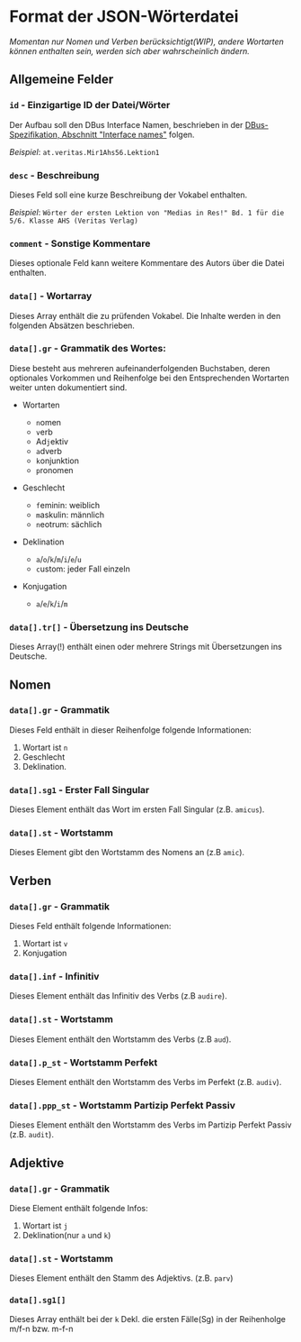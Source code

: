 # Format der JSON-Wörterdatei

*Momentan nur Nomen und Verben berücksichtigt(WIP), andere Wortarten können enthalten sein, werden sich aber wahrscheinlich ändern.*

## Allgemeine Felder

### `id` - Einzigartige ID der Datei/Wörter

Der Aufbau soll den DBus Interface Namen, beschrieben in der [DBus-Spezifikation, Abschnitt "Interface names"](https://dbus.freedesktop.org/doc/dbus-specification.html#message-protocol-names-interface) folgen.

*Beispiel*: `at.veritas.Mir1Ahs56.Lektion1`

### `desc` - Beschreibung

Dieses Feld soll eine kurze Beschreibung der Vokabel enthalten.

*Beispiel*: `Wörter der ersten Lektion von "Medias in Res!" Bd. 1 für die 5/6. Klasse AHS (Veritas Verlag)`

### `comment` - Sonstige Kommentare

Dieses optionale Feld kann weitere Kommentare des Autors über die Datei enthalten.

### `data[]` - Wortarray

Dieses Array enthält die zu prüfenden Vokabel. Die Inhalte werden in den folgenden Absätzen beschrieben.

### `data[].gr` - Grammatik des Wortes:

Diese besteht aus mehreren aufeinanderfolgenden Buchstaben, deren optionales Vorkommen und Reihenfolge bei den Entsprechenden Wortarten weiter unten dokumentiert sind.

- Wortarten

  - `n`omen
  - `v`erb
  - Ad`j`ektiv
  - `a`dverb
  - `k`onjunktion
  - `p`ronomen


- Geschlecht

  - `f`eminin: weiblich
  - `m`askulin: männlich
  - `n`eotrum: sächlich
  <!-- **x**: egal -->


- Deklination

  - `a`/`o`/`k`/`m`/`i`/`e`/`u`
  - `c`ustom: jeder Fall einzeln


- Konjugation

  - `a`/`e`/`k`/`i`/`m`

### `data[].tr[]` - Übersetzung ins Deutsche

Dieses Array(!) enthält einen oder mehrere Strings mit Übersetzungen ins Deutsche.

## Nomen

### `data[].gr` - Grammatik

Dieses Feld enthält in dieser Reihenfolge folgende Informationen:

1. Wortart ist `n`
2. Geschlecht
3. Deklination.

### `data[].sg1` - Erster Fall Singular

Dieses Element enthält das Wort im ersten Fall Singular (z.B. `amicus`).

### `data[].st` - Wortstamm

Dieses Element gibt den Wortstamm des Nomens an (z.B `amic`).

## Verben

### `data[].gr` - Grammatik

Dieses Feld enthält folgende Informationen:

1. Wortart ist `v`
2. Konjugation

### `data[].inf` - Infinitiv

Dieses Element enthält das Infinitiv des Verbs (z.B `audire`).

### `data[].st` - Wortstamm

Dieses Element enthält den Wortstamm des Verbs (z.B `aud`).

### `data[].p_st` - Wortstamm Perfekt

Dieses Element enthält den Wortstamm des Verbs im Perfekt (z.B. `audiv`).

### `data[].ppp_st` - Wortstamm Partizip Perfekt Passiv

Dieses Element enthält den Wortstamm des Verbs im Partizip Perfekt Passiv (z.B. `audit`).

## Adjektive

### `data[].gr` - Grammatik

Diese Element enthält folgende Infos:

1. Wortart ist `j`
2. Deklination(nur `a` und `k`)

### `data[].st` - Wortstamm

Dieses Element enthält den Stamm des Adjektivs. (z.B. `parv`)

### `data[].sg1[]`

Dieses Array enthält bei der `k` Dekl. die ersten Fälle(Sg) in der Reihenholge m/f-n bzw. m-f-n

<!-- EOF -->
